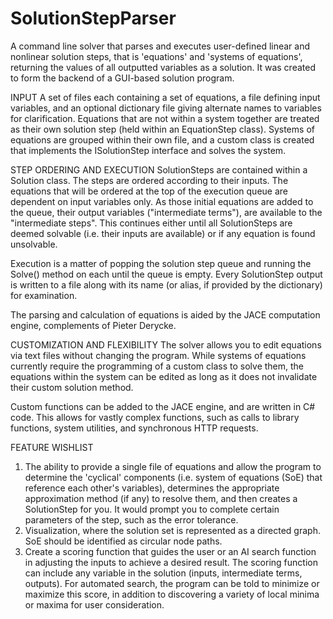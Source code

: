 # SolutionStepParser
A command line solver that parses and executes user-defined linear and nonlinear solution steps, that is 'equations' and 'systems of equations', returning the values of all outputted variables as a solution. It was created to form the backend of a GUI-based solution program.

INPUT
A set of files each containing a set of equations, a file defining input variables, and an optional dictionary file giving alternate names to variables for clarification. Equations that are not within a system together are treated as their own solution step (held within an EquationStep class). Systems of equations are grouped within their own file, and a custom class is created that implements the ISolutionStep interface and solves the system. 

STEP ORDERING AND EXECUTION
SolutionSteps are contained within a Solution class. The steps are ordered according to their inputs. The equations that will be ordered at the top of the execution queue are dependent on input variables only. As those initial equations are added to the queue, their output variables ("intermediate terms"), are available to the "intermediate steps". This continues either until all SolutionSteps are deemed solvable (i.e. their inputs are available) or if any equation is found unsolvable.

Execution is a matter of popping the solution step queue and running the Solve() method on each until the queue is empty. Every SolutionStep output is written to a file along with its name (or alias, if provided by the dictionary) for examination.

The parsing and calculation of equations is aided by the JACE computation engine, complements of Pieter Derycke. 

CUSTOMIZATION AND FLEXIBILITY
The solver allows you to edit equations via text files without changing the program. While systems of equations currently require the programming of a custom class to solve them, the equations within the system can be edited as long as it does not invalidate their custom solution method. 

Custom functions can be added to the JACE engine, and are written in C# code. This allows for vastly complex functions, such as calls to library functions, system utilities, and synchronous HTTP requests.

FEATURE WISHLIST
1) The ability to provide a single file of equations and allow the program to determine the 'cyclical' components (i.e. system of equations (SoE) that reference each other's variables), determines the appropriate approximation method (if any) to resolve them, and then creates a SolutionStep for you. It would prompt you to complete certain parameters of the step, such as the error tolerance.
2) Visualization, where the solution set is represented as a directed graph. SoE should be identified as circular node paths.
3) Create a scoring function that guides the user or an AI search function in adjusting the inputs to achieve a desired result. The scoring function can include any variable in the solution (inputs, intermediate terms, outputs). For automated search, the program can be told to minimize or maximize this score, in addition to discovering a variety of local minima or maxima for user consideration.
